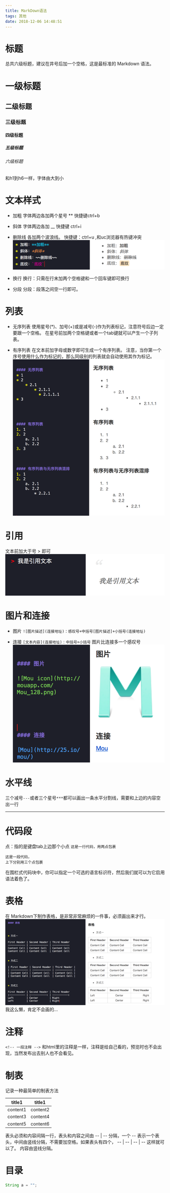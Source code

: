 ```yaml
---
title: MarkDown语法
tags: 其他
date: 2018-12-06 14:48:51
---
```


# 标题
总共六级标题，建议在井号后加一个空格，这是最标准的 Markdown 语法。
# 一级标题
## 二级标题
### 三级标题
#### 四级标题
##### 五级标题
###### 六级标题
和h1到h6一样，字体由大到小

# 文本样式
- 加粗
字体两边各加两个星号 ** 快捷键ctrl+b

- 斜体
字体两边各加  __ 快捷键 ctrl+i

- 删除线
各加两个波浪线。  快捷键：ctrl+u ,和uc浏览器有热键冲突
![文本样式](MarkDown语法/1.png)

- 换行
换行：只需在行末加两个空格键和一个回车键即可换行

- 分段
分段：段落之间空一行即可。

# 列表
- 无序列表
使用星号(*)、加号(+)或是减号(-)作为列表标记，注意符号后边一定要跟一个空格。
在星号前加两个空格键或者一个tab键就可以产生一个子列表。

- 有序列表
在文本前加字母或数字即可生成一个有序列表。
注意，当你第一个序号使用什么作为标记的，那么同级别的列表就会自动使用其作为标记。
![](MarkDown语法/2.png)

# 引用
文本前加大于号  >  即可
![](MarkDown语法/3.png)

# 图片和连接
- 图片
`![图片描述](连接地址)：感叹号+中括号[图片描述]+小括号(连接地址)`

- 连接
`[文本内容](连接地址)：中括号+小括号`
图片比连接多一个感叹号
![](MarkDown语法/4.png)

# 水平线
三个减号`---`或者三个星号`***`都可以画出一条水平分割线，需要和上边的内容空出一行

---

# 代码段
点：指的是键盘tab上边那个小点
`这是一行代码，用两点包裹`

```
这是一段代码，
上下分别用三个点包裹
```

在围栏式代码块中，你可以指定一个可选的语言标识符，然后我们就可以为它启用语法着色了。

# 表格
在 Markdown下制作表格，是非常非常麻烦的一件事，必须画出来才行。
![](MarkDown语法/5.png)
我这么懒，肯定不会画的...

# 注释
`<!-- 一段注释 -->`
和html里的注释是一样，注释是给自己看的，预览时也不会出现，当然发布出去别人也不会看见。

# 制表
记录一种最简单的制表方法

title1 | title1
-- | --
content1 | content2
content3 | content4
content5 | content6

表头必须和内容间隔一行，表头和内容之间由
-- | --
分隔，一个 -- 表示一个表头，中间由竖线分隔，不需要加空格。如果表头有四个，
-- | -- | -- | --
这样就可以了。
内容由竖线分隔。

# 目录

```java
String a = "";
```
